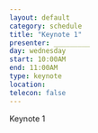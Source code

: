 ```yaml
---
layout: default
category: schedule
title: "Keynote 1"
presenter: _________
day: wednesday
start: 10:00AM
end: 11:00AM
type: keynote
location:
telecon: false
---
```


Keynote 1
